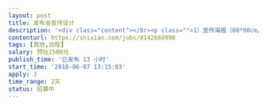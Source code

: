 ```yaml
---                
layout: post       
title: 发布会宣传设计           
description: '<div class="content"></br><p class="">1）宣传海报（60*90cm/57*84cm）；</br><br/>2）易拉宝（80*200cm）；</br><br/>3）主视觉设计（PPT16:9）</br><br/>4）头屏图（3520*720）</br><br/>5）PPT优化（16:9）</br><br/>7）钉钉宣传页（750*400）</p></br><p class="">2天完成</p></br></div>'     
contenturl: https://shixian.com/jobs/8142669990      
tags: [其他,远程]            
salary: 预估1500元          
publish_time: '已发布 13 小时'         
start_time: '2018-06-07 13:15:03'           
apply: 3                   
time_range: 2天              
status: 招募中                  
---                 
```

